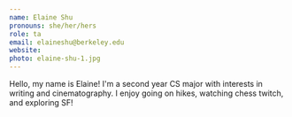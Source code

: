 ```yaml
---
name: Elaine Shu
pronouns: she/her/hers
role: ta
email: elaineshu@berkeley.edu
website: 
photo: elaine-shu-1.jpg
---
```


Hello, my name is Elaine! I'm a second year CS major with interests in writing and cinematography. I enjoy going on hikes, watching chess twitch, and exploring SF!